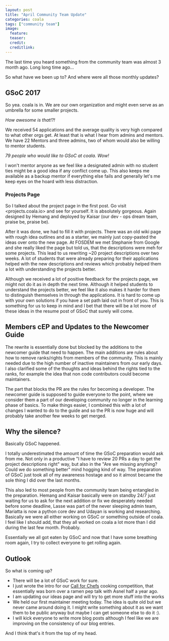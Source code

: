 ```yaml
---
layout: post
title: "April Community Team Update"
categories: coala
tags: ["community team"]
image:
  feature:
  teaser:
  credit:
  creditlink:
---
```


The last time you heard something from the community team was almost 3 month
ago.
Long long time ago...

So what have we been up to?
And where were all those monthly updates?


GSoC 2017
---------

So yea. coala is in. We are our own organization and might even serve as an
umbrella for some smaller projects.

*How awesome is that!?!*

We received 54 applications and the average quality is very high compared to
what other orgs get.
At least that is what I hear from admins and mentors.
We have 22 Mentors and three admins, two of whom would also be willing to mentor
students.

*79 people who would like to GSoC at coala. Wow!*

I won't mentor anyone as we feel like a designated admin with no student ties
might be a good idea if any conflict come up.
This also keeps me available as a backup mentor if everything else fails and
generally let's me keep eyes on the hoard with less distraction.


### Projects Page

So I talked about the project page in the first post.
Go visit <projects.coala.io> and see for yourself.
It is absolutely gorgeous.
Again designed by Hemang and deployed by Kaisar (our dev - ops dream team,
praise be, praise be).

After it was done, we had to fill it with projects.
There was an old wiki page with rough idea outlines and as a starter, we mainly
just copy-pasted the ideas over onto the new page.
At FOSDEM we met Stephanie from Google and she really liked the page but told
us, that the descriptions were meh for some projects.
This lead to us rewriting ~20 project descriptions over two weeks.
A lot of students that were already preparing for their applications helped with
the new descriptions and reviews which probably helped them a lot with
understanding the projects better.

Although we received a lot of positive feedback for the projects page, we might
not do it as in depth the next time.
Although it helped students to understand the projects better, we feel like it
also makes it harder for them to distinguish themselves in through the
applications.
It is hard to come up with your own solutions if you have a set
path laid out in front of you.
This is something for us to keep in mind and I bet that there will be a lot more
of these ideas in the resume post of GSoC that surely will come.


Members cEP and Updates to the Newcomer Guide
---------------------------------------------

The rewrite is essentially done but blocked by the additions to the newcomer
guide that need to happen.
The main additions are rules about how to remove ranks/rights from members of
the community.
This is mainly needed due to the high number of inactive maintainers from our
early days.
I also clarified some of the thoughts and ideas behind the rights tied to the
ranks, for example the idea that non code contributors could become maintainers.

The part that blocks the PR are the rules for becoming a developer.
The newcomer guide is supposed to guide everyone to the point, where we consider
them a part of our developing community no longer in the learning phase of
basics.
To make things easier, I combined this with a lot of changes I wanted to do to
the guide and so the PR is now huge and will probably take another few weeks to
get merged.


Why the silence?
----------------

Basically GSoC happened.

I totally underestimated the amount of time the GSoC preparation would ask from
me.
Not only in a productive "I have to review 20 PRs a day to get the project
descriptions right" way, but also in the "Are we missing anything? Could we
do something better" mind hogging kind of way.
The preparation of GSoC just took all of my awareness hostage and so it almost
became the sole thing I did over the last months.

This also led to most people from the community team being entangled in the
preparation.
Hemang and Kaisar basically were on standby 24/7 just waiting for us to ask for
the next addition or fix we desperately needed before some deadline,
Lasse was part of the never sleeping admin team, Mariatta is now
a python core dev and Udayan is working and researching.
Basically we were all either working on GSoC or something outside of coala.
I feel like I should add, that they all worked on coala a lot more than
I did during the last few month. Probably.

Essentially we all got eaten by GSoC and now that I have some breathing room
again, I try to collect everyone to get rolling again.


Outlook
-------

So what is coming up?

- There will be a lot of GSoC work for sure.
- I just wrote the intro for our
  [Call for Chefs](http://blog.solyoution.io/coala/coala-call-for-chefs.html)
  cooking competition,
  that essentially was born over a ramen pep talk with Asnel half a year ago.
- I am updating our ideas page and will try to get more stuff into the works
- We held our first maintainer meeting today. The idea is quite old but
  we never came around doing it. I might write something about it as we want
  them to be public anyway but maybe I can get someone else to do it :).
- I will kick everyone to write more blog posts although I feel like we are
  improving on the consistency of our blog entries.

And I think that's it from the top of my head.

